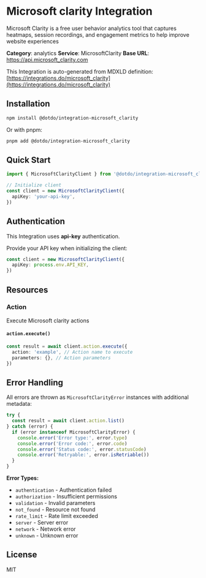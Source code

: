 # Microsoft clarity Integration

Microsoft Clarity is a free user behavior analytics tool that captures heatmaps, session recordings, and engagement metrics to help improve website experiences

**Category**: analytics
**Service**: MicrosoftClarity
**Base URL**: https://api.microsoft_clarity.com

This Integration is auto-generated from MDXLD definition: [https://integrations.do/microsoft_clarity](https://integrations.do/microsoft_clarity)

## Installation

```bash
npm install @dotdo/integration-microsoft_clarity
```

Or with pnpm:

```bash
pnpm add @dotdo/integration-microsoft_clarity
```

## Quick Start

```typescript
import { MicrosoftClarityClient } from '@dotdo/integration-microsoft_clarity'

// Initialize client
const client = new MicrosoftClarityClient({
  apiKey: 'your-api-key',
})
```

## Authentication

This Integration uses **api-key** authentication.

Provide your API key when initializing the client:

```typescript
const client = new MicrosoftClarityClient({
  apiKey: process.env.API_KEY,
})
```

## Resources

### Action

Execute Microsoft clarity actions

#### `action.execute()`

```typescript
const result = await client.action.execute({
  action: 'example', // Action name to execute
  parameters: {}, // Action parameters
})
```

## Error Handling

All errors are thrown as `MicrosoftClarityError` instances with additional metadata:

```typescript
try {
  const result = await client.action.list()
} catch (error) {
  if (error instanceof MicrosoftClarityError) {
    console.error('Error type:', error.type)
    console.error('Error code:', error.code)
    console.error('Status code:', error.statusCode)
    console.error('Retryable:', error.isRetriable())
  }
}
```

**Error Types:**

- `authentication` - Authentication failed
- `authorization` - Insufficient permissions
- `validation` - Invalid parameters
- `not_found` - Resource not found
- `rate_limit` - Rate limit exceeded
- `server` - Server error
- `network` - Network error
- `unknown` - Unknown error

## License

MIT
